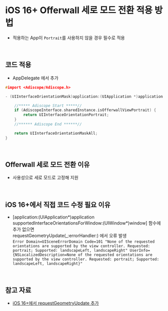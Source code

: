 # iOS 16+ Offerwall 세로 모드 전환 적용 방법
- 적용하는 App이 `Portrait`를 사용하지 않을 경우 필수로 적용   
<br/>

## 코드 적용
- AppDelegate 에서 추가
```cpp
#import <Adiscope/Adiscope.h>
```
```cpp    
- (UIInterfaceOrientationMask)application:(UIApplication *)application supportedInterfaceOrientationsForWindow:(UIWindow *)window {

    //***** Adiscope Start *****//
    if (AdiscopeInterface.sharedInstance.isOfferwallViewPortrait) {
        return UIInterfaceOrientationPortrait;
    }
    //****** Adiscope End ******//

    return UIInterfaceOrientationMaskAll;
}
```
<br/>

## Offerwall 세로 모드 전환 이유
- 사용성으로 세로 모드로 고정해 지원
<br/>

## iOS 16+에서 직접 코드 수정 필요 이유
- [application:(UIApplication*)application supportedInterfaceOrientationsForWindow:(UIWindow*)window] 함수에 추가 없으면   
  requestGeometryUpdate(_:errorHandler:) 에서 오류 발생   
  `Error Domain=UISceneErrorDomain Code=101 "None of the requested orientations are supported by the view controller. Requested: portrait; Supported: landscapeLeft, landscapeRight" UserInfo={NSLocalizedDescription=None of the requested orientations are supported by the view controller. Requested: portrait; Supported: landscapeLeft, landscapeRight}"`   
<br/>

## 참고 자료
- [iOS 16+에서 requestGeometryUpdate 추가](https://developer.apple.com/documentation/uikit/uiwindowscene/3975944-requestgeometryupdate/)
